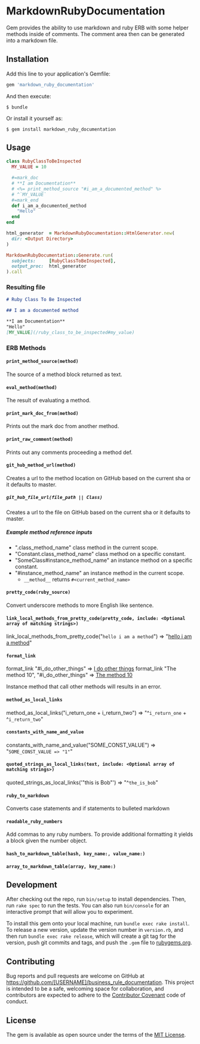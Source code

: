 # MarkdownRubyDocumentation

Gem provides the ability to use markdown and ruby ERB with some helper methods inside of comments. The comment area then can be generated into a markdown file.

## Installation

Add this line to your application's Gemfile:

```ruby
gem 'markdown_ruby_documentation'
```

And then execute:

    $ bundle

Or install it yourself as:

    $ gem install markdown_ruby_documentation

## Usage

```ruby
class RubyClassToBeInspected
  MY_VALUE = 10

  #=mark_doc
  # **I am Documentation**
  # <%= print_method_source "#i_am_a_documented_method" %>
  # ^`MY_VALUE`
  #=mark_end
  def i_am_a_documented_method
    "Hello"
  end
end

html_generator  = MarkdownRubyDocumentation::HtmlGenerator.new(
  dir: <Output Directory>
)

MarkdownRubyDocumentation::Generate.run(
  subjects:     [RubyClassToBeInspected], 
  output_proc:  html_generator
).call
```

### Resulting file

```markdown
# Ruby Class To Be Inspected

## I am a documented method

**I am Documentation**
"Hello"
[MY_VALUE](/ruby_class_to_be_inspected#my_value)

```

### ERB Methods

#### `print_method_source(method)`
The source of a method block returned as text.

#### `eval_method(method)`
The result of evaluating a method.

#### `print_mark_doc_from(method)`
Prints out the mark doc from another method.

#### `print_raw_comment(method)`
Prints out any comments proceeding a method def.

#### `git_hub_method_url(method)`
Creates a url to the method location on GitHub based on the current sha or it defaults to master.

##### `git_hub_file_url(file_path || Class)`
Creates a url to the file on GitHub based on the current sha or it defaults to master.


##### Example method reference inputs

* ".class_method_name" class method in the current scope.
* "Constant.class_method_name" class method on a specific constant.
* "SomeClass#instance_method_name" an instance method on a specific constant.
* "#instance_method_name" an instance method in the current scope.
    * `__method__` returns `#<current_method_name>`

#### `pretty_code(ruby_source)`
Convert underscore methods to more English like sentence.

#### `link_local_methods_from_pretty_code(pretty_code, include: <Optional array of matching strings>)`
link_local_methods_from_pretty_code("`hello i am a method`") => "[hello i am a method](#hello-i-am-a-method)"

#### `format_link`
format_link "#i_do_other_things" => [I do other things](#i-do-other-things)
format_link "The method 10", "#i_do_other_things" => [The method 10](#i-do-other-things)

Instance method that call other methods will results in an error.

#### `method_as_local_links`
method_as_local_links("i_return_one + i_return_two") => "^`i_return_one` + ^`i_return_two`"

#### `constants_with_name_and_value`
constants_with_name_and_value("SOME_CONST_VALUE") => "`SOME_CONST_VALUE => "1"`"

#### `quoted_strings_as_local_links(text, include: <Optional array of matching strings>)`
quoted_strings_as_local_links('"this is Bob"') => "^`the_is_bob`"

#### `ruby_to_markdown`
Converts case statements and if statements to bulleted markdown

#### `readable_ruby_numbers`
Add commas to any ruby numbers. To provide additional formatting it yields a block given the number object.

#### `hash_to_markdown_table(hash, key_name:, value_name:)`

#### `array_to_markdown_table(array, key_name:)`

## Development

After checking out the repo, run `bin/setup` to install dependencies. Then, run `rake spec` to run the tests. You can also run `bin/console` for an interactive prompt that will allow you to experiment.

To install this gem onto your local machine, run `bundle exec rake install`. To release a new version, update the version number in `version.rb`, and then run `bundle exec rake release`, which will create a git tag for the version, push git commits and tags, and push the `.gem` file to [rubygems.org](https://rubygems.org).

## Contributing

Bug reports and pull requests are welcome on GitHub at https://github.com/[USERNAME]/business_rule_documentation. This project is intended to be a safe, welcoming space for collaboration, and contributors are expected to adhere to the [Contributor Covenant](contributor-covenant.org) code of conduct.


## License

The gem is available as open source under the terms of the [MIT License](http://opensource.org/licenses/MIT).

